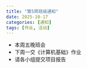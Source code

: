 ```yaml
---
title: "第5周班级通知"
date: 2025-10-17
categories: [通知]
tags: [作业, 活动]
---
```


- 本周五晚班会  
- 下周一交《计算机基础》作业  
- 请各小组提交项目报告
